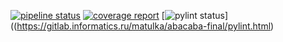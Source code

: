 [![pipeline status](https://gitlab.informatics.ru/matulka/abacaba-final/badges/change_password/pipeline.svg)](https://gitlab.informatics.ru/matulka/abacaba-final/commits/change_password)
[![coverage report](https://gitlab.informatics.ru/matulka/abacaba-final/badges/change_password/coverage.svg)](https://gitlab.informatics.ru/matulka/abacaba-final/commits/change_password)
[![pylint status](https://gitlab.informatics.ru/matulka/abacaba-final/pylint.svg)]((https://gitlab.informatics.ru/matulka/abacaba-final/pylint.html)